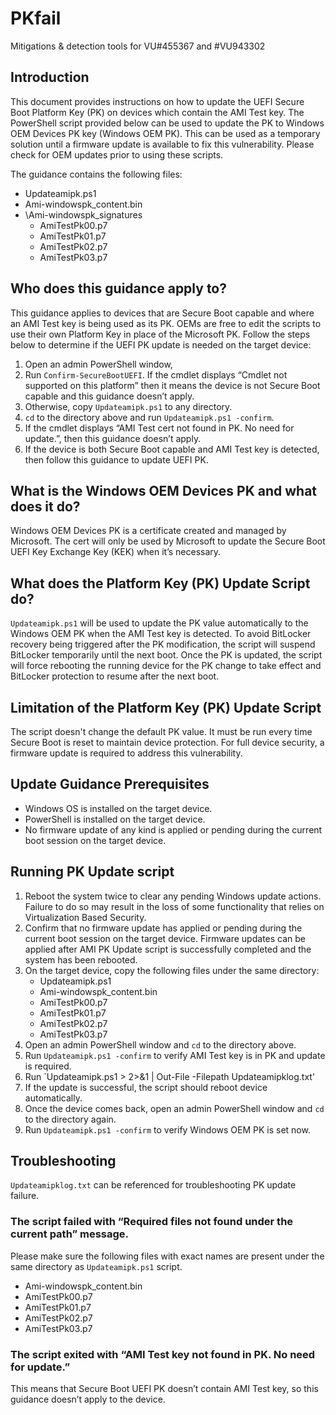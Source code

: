 # PKfail
Mitigations &amp; detection tools for VU#455367 and #VU943302


## Introduction
This document provides instructions on how to update the UEFI Secure Boot Platform Key (PK) on devices which contain the AMI Test key. The PowerShell script provided below can be used to update the PK to Windows OEM Devices PK key (Windows OEM PK). This can be used as a temporary solution until a firmware update is available to fix this vulnerability. Please check for OEM updates prior to using these scripts. 

The guidance contains the following files:
- Updateamipk.ps1
- Ami-windowspk_content.bin
- \Ami-windowspk_signatures
  - AmiTestPk00.p7
  - AmiTestPk01.p7
  - AmiTestPk02.p7
  - AmiTestPk03.p7

## Who does this guidance apply to?
This guidance applies to devices that are Secure Boot capable and where an AMI Test key is being used as its PK. OEMs are free to edit the scripts to use their own Platform Key in place of the Microsoft PK. Follow the steps below to determine if the UEFI PK update is needed on the target device:
1. Open an admin PowerShell window,
2. Run `Confirm-SecureBootUEFI`. If the cmdlet displays “Cmdlet not supported on this platform” then it means the device is not Secure Boot capable and this guidance doesn’t apply.
3. Otherwise, copy `Updateamipk.ps1` to any directory.
4. `cd` to the directory above and run `Updateamipk.ps1 -confirm`.
5. If the cmdlet displays “AMI Test cert not found in PK. No need for update.”, then this guidance doesn’t apply.
6. If the device is both Secure Boot capable and AMI Test key is detected, then follow this guidance to update UEFI PK.

## What is the Windows OEM Devices PK and what does it do?
Windows OEM Devices PK is a certificate created and managed by Microsoft. The cert will only be used by Microsoft to update the Secure Boot UEFI Key Exchange Key (KEK) when it’s necessary.

## What does the Platform Key (PK) Update Script do?
`Updateamipk.ps1` will be used to update the PK value automatically to the Windows OEM PK when the AMI Test key is detected. To avoid BitLocker recovery being triggered after the PK modification, the script will suspend BitLocker temporarily until the next boot. Once the PK is updated, the script will force rebooting the running device for the PK change to take effect and BitLocker protection to resume after the next boot.

## Limitation of the Platform Key (PK) Update Script
The script doesn't change the default PK value. It must be run every time Secure Boot is reset to maintain device protection. For full device security, a firmware update is required to address this vulnerability.

## Update Guidance Prerequisites
- Windows OS is installed on the target device.
- PowerShell is installed on the target device.
- No firmware update of any kind is applied or pending during the current boot session on the target device.

## Running PK Update script
1. Reboot the system twice to clear any pending Windows update actions. Failure to do so may result in the loss of some functionality that relies on Virtualization Based Security.
2. Confirm that no firmware update has applied or pending during the current boot session on the target device. Firmware updates can be applied after AMI PK Update script is successfully completed and the system has been rebooted.
3. On the target device, copy the following files under the same directory:
   - Updateamipk.ps1
   - Ami-windowspk_content.bin
   - AmiTestPk00.p7
   - AmiTestPk01.p7
   - AmiTestPk02.p7
   - AmiTestPk03.p7
4. Open an admin PowerShell window and `cd` to the directory above.
5. Run `Updateamipk.ps1 -confirm` to verify AMI Test key is in PK and update is required.
6. Run `Updateamipk.ps1 > 2>&1 | Out-File -Filepath Updateamipklog.txt'
7. If the update is successful, the script should reboot device automatically.
8. Once the device comes back, open an admin PowerShell window and `cd` to the directory again.
9. Run `Updateamipk.ps1 -confirm` to verify Windows OEM PK is set now.

## Troubleshooting
`Updateamipklog.txt` can be referenced for troubleshooting PK update failure.

### The script failed with “Required files not found under the current path” message.
Please make sure the following files with exact names are present under the same directory as `Updateamipk.ps1` script.
- Ami-windowspk_content.bin
- AmiTestPk00.p7
- AmiTestPk01.p7
- AmiTestPk02.p7
- AmiTestPk03.p7

### The script exited with “AMI Test key not found in PK. No need for update.”
This means that Secure Boot UEFI PK doesn’t contain AMI Test key, so this guidance doesn’t apply to the device.
